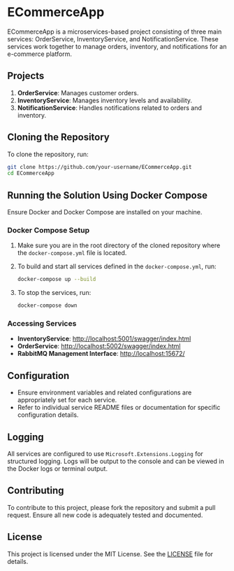 # ECommerceApp

ECommerceApp is a microservices-based project consisting of three main services: OrderService, InventoryService, and NotificationService. These services work together to manage orders, inventory, and notifications for an e-commerce platform.

## Projects

1. **OrderService**: Manages customer orders.
2. **InventoryService**: Manages inventory levels and availability.
3. **NotificationService**: Handles notifications related to orders and inventory.

## Cloning the Repository

To clone the repository, run:

```sh
git clone https://github.com/your-username/ECommerceApp.git
cd ECommerceApp
```

## Running the Solution Using Docker Compose

Ensure Docker and Docker Compose are installed on your machine.

### Docker Compose Setup

1. Make sure you are in the root directory of the cloned repository where the `docker-compose.yml` file is located.
2. To build and start all services defined in the `docker-compose.yml`, run:

    ```sh
    docker-compose up --build
    ```

3. To stop the services, run:

    ```sh
    docker-compose down
    ```

### Accessing Services

- **InventoryService**: [http://localhost:5001/swagger/index.html](http://localhost:5001/swagger/index.html)
- **OrderService**: [http://localhost:5002/swagger/index.html](http://localhost:5002/swagger/index.html)
- **RabbitMQ Management Interface**: [http://localhost:15672/](http://localhost:15672/)

## Configuration

- Ensure environment variables and related configurations are appropriately set for each service.
- Refer to individual service README files or documentation for specific configuration details.

## Logging

All services are configured to use `Microsoft.Extensions.Logging` for structured logging. Logs will be output to the console and can be viewed in the Docker logs or terminal output.

## Contributing

To contribute to this project, please fork the repository and submit a pull request. Ensure all new code is adequately tested and documented.

## License

This project is licensed under the MIT License. See the [LICENSE](LICENSE) file for details.

